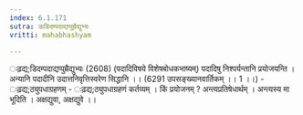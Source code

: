 ```yaml
---
index: 6.1.171
sutra: ऊडिदम्पदाद्यप्पुम्रैद्युभ्यः
vritti: mahabhashyam

---
```

 ःढ़द्य;डिदम्पदाद्यप्पुम्रैद्युभ्यः (2608) (पदादिविषये विशेषबोधकभाष्यम्) पदादिषु निश्पर्यन्तानि प्रयोजयन्ति । अन्यानि पदादीनि उदात्तनिवृत्तिस्वरेण सिद्धानि ।। (6291 उपसङ्ख्यानवार्तिकम् ।। 1 ।।) - ःढ़द्य;ठ्युपधाग्रहणम् - ःढ़द्य;ठ्युपधाग्रहणं कर्तव्यम् । किं प्रयोजनम् ? अन्त्यप्रतिषेधार्थम् । अन्त्यस्य मा भूदिति । अक्षद्युवा, अक्षद्युवे ।। 